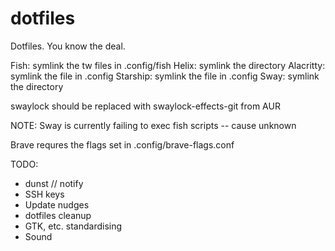 # dotfiles

Dotfiles. You know the deal.

Fish: symlink the tw files in .config/fish
Helix: symlink the directory
Alacritty: symlink the file in .config
Starship: symlink the file in .config
Sway: symlink the directory

swaylock should be replaced with swaylock-effects-git from AUR

NOTE: Sway is currently failing to exec fish scripts -- cause unknown

Brave requres the flags set in .config/brave-flags.conf


TODO:
* dunst // notify
* SSH keys
* Update nudges
* dotfiles cleanup
* GTK, etc. standardising
* Sound
